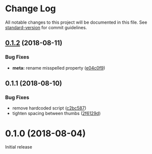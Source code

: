 # Change Log

All notable changes to this project will be documented in this file. See [standard-version](https://github.com/conventional-changelog/standard-version) for commit guidelines.

<a name="0.1.2"></a>
## [0.1.2](https://codeberg.org/vhs/hall-of-mirrors/compare/v0.1.1...v0.1.2) (2018-08-11)


### Bug Fixes

* **meta:** rename misspelled property ([e04c0f9](https://codeberg.org/vhs/hall-of-mirrors/commits/e04c0f9))



<a name="0.1.1"></a>
## 0.1.1 (2018-08-10)


### Bug Fixes

* remove hardcoded script ([c2bc587](https://codeberg.org/vhs/hall-of-mirrors/commits/c2bc587))
* tighten spacing between thumbs ([2f6129d](https://codeberg.org/vhs/hall-of-mirrors/commits/2f6129d))



<a name="0.1.0"></a>
# 0.1.0 (2018-08-04)

Initial release
